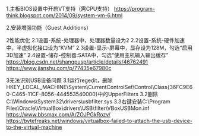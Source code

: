 1.主板BIOS设置中开启VT支持（需CPU支持）
https://program-think.blogspot.com/2014/09/system-vm-6.html

2.安装增强功能（Guest Additions）

2性能优化
2.1设置-系统-处理器中，处理器数量设为2
2.2设置-系统-硬件加速中，半虚拟化接口设为“KVM”
2.3设置-显示-屏幕中，显存设为128M，勾选“启用3D加速”
2.4设置-储存-控制器:SATA中，勾选“使用主机输入输出缓存”
https://blog.csdn.net/shangpusp/article/details/46762491
https://www.jianshu.com/p/77435e67980c

3无法识别USB设备问题
3.1运行regedit，删除HKEY_LOCAL_MACHINE\System\CurrentControlSet\Control\Class\{36FC9E60-C465-11CF-8056-444553540000}中的UpperFilters
3.2删除C:\Windows\System32\drivers\usbfilter.sys
3.3右键安装C:\Program Files\Oracle\VirtualBox\drivers\USB\filter\VBoxUSBMon.inf
https://www.bbsmax.com/A/ZOJPGkRozv/
https://bytefreaks.net/windows/virtualbox-failed-to-attach-the-usb-device-to-the-virtual-machine
